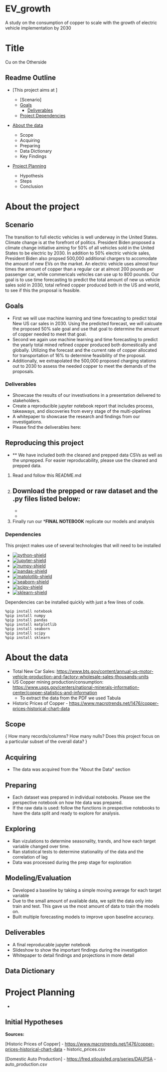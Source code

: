 # EV_growth
A study on the consumption of copper to scale with the growth of electric vehicle implementation by 2030


# Title
Cu on the Otherside

## Readme Outline
- [This project aims at ]
    - [Scenario]
    - [Goals](#goals)
        - [Deliverables](#deliverables)
    - [Project Dependencies](#dependencies)

- [About the data](#data)
    - Scope
    - Acquiring
    - Preparing
    - Data Dictionary
    - Key Findings

- [Project Planning](#plan)  
    - Hypothesis
    - Steps
    - Conclusion



# About the project <a name="project_desc"></a>

## Scenario

The transition to full electic vehicles is well underway in the United States. Climate change is at the forefront of politics. President Biden proposed a climate change initiative aiming for 50% of all vehicles sold in the United States to be electric by 2030. In addition to 50% electric vehicle sales, President Biden also propsed 500,000 additional chargers to accomodate the amount of new EVs on the market. An electric vehicle uses almost four times the amount of copper than a regular car at almost 200 pounds per passenger car, while commericals vehicles can use up to 800 pounds. Our goal is to use time forecasting to predict the total amount of new us vehicle sales sold in 2030, total refined copper produced both in the US and world, to see if this the proposal is feasible. 



## Goals

- First we will use machine learning and time forecasting to predict total New US car sales in 2030. Using the predicted forecast, we will calcuate the proposed 50% sale goal and use that goal to determine the amount of copper needed to meet that goal.
- Second we again use machine learning and time forecasting to predict the yearly total mined refined copper produced both domestically and globally. Utilizing the forecast and the current rate of copper allocated for transportation of 16% to determine feasibility of the proposal.
- Additionally, we extrapolated the 500,000 proposed charging stations out to 2030 to assess the needed copper to meet the demands of the proposals.  

### Deliverables

- Showcase the results of our investivations in a presentation delivered to stakeholders.
- Create a reproducible jupyter notebook report that includes process, takeaways, and discoveries from every stage of the multi-pipelines
- A whitepaper to showcase the research and findings from our investigations. 
- Please find the deliverables here:

## Reproducing this project

- ** We have included both the cleaned and prepped data CSVs as well as the unprepped. For easier reproducability, please use the cleaned and prepped data.
1. Read and follow this README.md
2. Download the prepped or raw dataset and the .py files listed below:
    -
    -
    -
3. Finally run our ***FINAL NOTEBOOK** replicate our models and analysis

### Dependencies

This project makes use of several technologies that will need to be installed
* [![python-shield](https://img.shields.io/badge/Python-3-blue?&logo=python&logoColor=white)
    ](https://www.python.org/)
* [![jupyter-shield](https://img.shields.io/badge/Jupyter-notebook-orange?logo=jupyter&logoColor=white)
    ](https://jupyter.org/)
* [![numpy-shield](https://img.shields.io/badge/Numpy-grey?&logo=numpy)
    ](https://numpy.org/)
* [![pandas-shield](https://img.shields.io/badge/Pandas-grey?&logo=pandas)
    ](https://pandas.pydata.org/)
* [![matplotlib-shield](https://img.shields.io/badge/Matplotlib-grey.svg?)
    ](https://matplotlib.org)
* [![seaborn-shield](https://img.shields.io/badge/Seaborn-grey?&logoColor=white)
    ](https://seaborn.pydata.org/)
* [![scipy-shield](https://img.shields.io/badge/SciPy-grey?&logo=scipy&logoColor=white)
    ](https://scipy.org/)
* [![sklearn-shield](https://img.shields.io/badge/_-grey?logo=scikitlearn&logoColor=white&label=scikit-learn)
    ](https://scikit-learn.org/stable/)

Dependencies can be installed quickly with just a few lines of code.
```
%pip install notebook
%pip install numpy
%pip install pandas
%pip install matplotlib
%pip install seaborn
%pip install scipy
%pip install sklearn
```


# About the data

- Total New Car Sales: https://www.bts.gov/content/annual-us-motor-vehicle-production-and-factory-wholesale-sales-thousands-units
- US Copper mining production/consumption: https://www.usgs.gov/centers/national-minerals-information-center/copper-statistics-and-information
    - To extract the data from the PDF we used Tabula
- Historic Prices of Copper - https://www.macrotrends.net/1476/copper-prices-historical-chart-data
## Scope

{ How many records/columns? How many nulls? Does this project focus on a particular subset of the overall data? }

## Acquiring

- The data was acquired from the "About the Data" section


## Preparing

- Each dataset was prepared in individual notebooks. Please see the perspective notebook on how hte data was prepared. 
- If the raw data is used: follow the functions in prespective notebooks to have the data split and ready to explore for analysis.

## Exploring

- Ran vizulations to determine seasonality, trands, and how each target variable changed over time. 
- Ran statistical tests to determine stationality of the data and the correlation of lag
- Data was processed during the prep stage for exploration

## Modeling/Evaluation

- Developed a baseline by taking a simple moving average for each target variable
- Due to the small amount of available data, we split the data only into train and test. This gave us the most amount of data to train the models on. 
- Built multiple forecasting models to improve upon baseline accuracy. 

## Deliverables

- A final reproducable jupyter notebook
- Slideshow to show the important findings during the investigation
- Whitepaper to detail findings and projections in more detail


## Data Dictionary

# Project Planning <a name="plan"></a>

- 

## Initial Hypotheses



__Sources:__

[Historic Prices of Copper] - https://www.macrotrends.net/1476/copper-prices-historical-chart-data - historic_prices.csv

[Domestic Auto Production] - https://fred.stlouisfed.org/series/DAUPSA - auto_production.csv